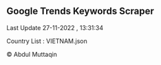 

## Google Trends Keywords Scraper 
 
Last Update 27-11-2022 , 13:31:34

Country List :
VIETNAM.json



© Abdul Muttaqin 
